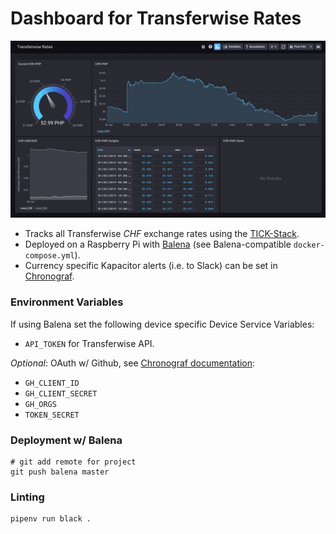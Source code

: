 # Dashboard for Transferwise Rates

![dashboard](./chronograf/overview.png)

- Tracks all Transferwise *CHF* exchange rates using the [TICK-Stack](https://www.influxdata.com/time-series-platform/).
- Deployed on a Raspberry Pi with [Balena](https://www.balena.io) (see Balena-compatible `docker-compose.yml`).
- Currency specific Kapacitor alerts (i.e. to Slack) can be set in [Chronograf](https://docs.influxdata.com/chronograf/v1.7/guides/create-alert-rules/).


### Environment Variables

If using Balena set the following device specific Device Service Variables:

- `API_TOKEN` for Transferwise API.

*Optional*: OAuth w/ Github, see [Chronograf documentation](https://docs.influxdata.com/chronograf/v1.7/administration/managing-security/#configuring-github-authentication):

- `GH_CLIENT_ID`
- `GH_CLIENT_SECRET`
- `GH_ORGS`
- `TOKEN_SECRET`


### Deployment w/ Balena
    # git add remote for project
    git push balena master


### Linting
    pipenv run black .
